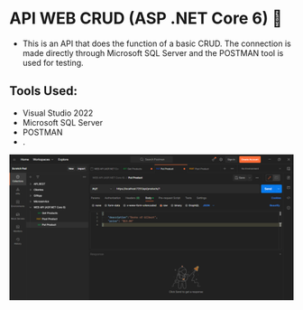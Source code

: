 # API WEB CRUD (ASP .NET Core 6) :arrows_counterclockwise:
- This is an API that does the function of a basic CRUD. The connection is made directly through Microsoft SQL Server and the POSTMAN tool is used for testing.

## Tools Used:
- Visual Studio 2022
- Microsoft SQL Server
- POSTMAN
- .

![](POSTMAN.png)
